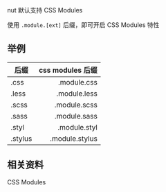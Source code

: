 nut 默认支持 CSS Modules

使用 `.module.[ext]` 后缀，即可开启 CSS Modules 特性

## 举例

| 后缀    | css modules 后缀 |
| ------- | ----------------:|
| .css    |      .module.css |
| .less   |     .module.less |
| .scss   |     .module.scss |
| .sass   |     .module.sass |
| .styl   |     .module.styl |
| .stylus |   .module.stylus |

## 相关资料

<zi-link href="https://github.com/css-modules/css-modules" more>CSS Modules</zi-link>
